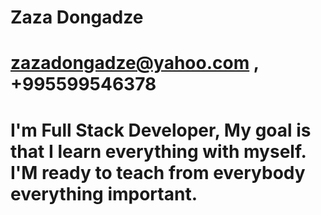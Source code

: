 # Zaza Dongadze

# zazadongadze@yahoo.com , +995599546378

# I'm Full Stack Developer, My goal is that I learn everything with myself. I'M ready to teach from everybody everything important.